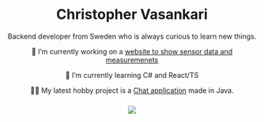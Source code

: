 <h1 align="center">Christopher Vasankari</h1>
<p align="center">Backend developer from Sweden who is always curious to learn new things.</p>
<p align="center"> 🔭 I’m currently working on a <a href="https://github.com/Chrisvasa/sensor-dashboard">website to show sensor data and measuremenets</a></p>
<p align="center">🌱 I’m currently learning C# and React/TS</p>
<p align="center">👨‍💻 My latest hobby project is a <a target="_blank" href="https://github.com/Chrisvasa/JavaChat">Chat application</a> made in Java.</p>


###

<!-- Proudly created with GPRM ( https://gprm.itsvg.in ) -->
<div align="center">
  <img src="https://github-readme-stats.vercel.app/api/top-langs/?username=Chrisvasa&theme=codeSTACKr&hide_border=false&include_all_commits=false&count_private=false&layout=compact"  />
</div>

###
